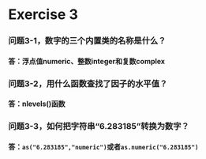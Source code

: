 # Exercise 3
### 问题3-1，数字的三个内置类的名称是什么？
#### 答：浮点值numeric、整数integer和复数complex
### 问题3-2，用什么函数查找了因子的水平值？
#### 答：nlevels()函数
### 问题3-3，如何把字符串“6.283185”转换为数字？
#### 答：`as("6.283185","numeric")`或者`as.numeric("6.283185")`
